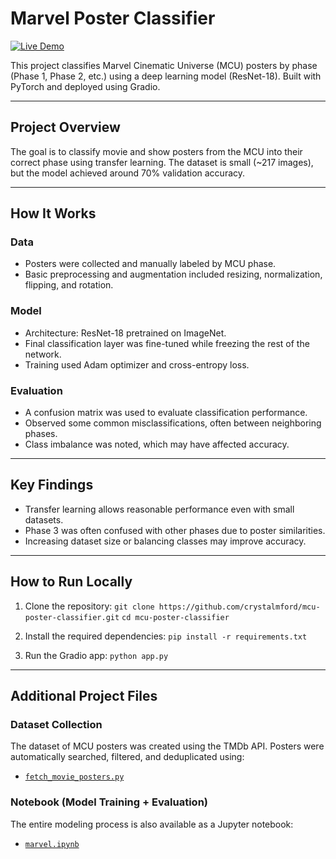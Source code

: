 # Marvel Poster Classifier

[![Live Demo](https://img.shields.io/badge/Live%20Demo-HuggingFace-blue?style=for-the-badge)](https://huggingface.co/spaces/cfor224/mcu-poster-classifier)

This project classifies Marvel Cinematic Universe (MCU) posters by phase (Phase 1, Phase 2, etc.) using a deep learning model (ResNet-18). Built with PyTorch and deployed using Gradio.

---

## Project Overview

The goal is to classify movie and show posters from the MCU into their correct phase using transfer learning. The dataset is small (~217 images), but the model achieved around 70% validation accuracy.

---

## How It Works

### Data
- Posters were collected and manually labeled by MCU phase.
- Basic preprocessing and augmentation included resizing, normalization, flipping, and rotation.

### Model
- Architecture: ResNet-18 pretrained on ImageNet.
- Final classification layer was fine-tuned while freezing the rest of the network.
- Training used Adam optimizer and cross-entropy loss.

### Evaluation
- A confusion matrix was used to evaluate classification performance.
- Observed some common misclassifications, often between neighboring phases.
- Class imbalance was noted, which may have affected accuracy.

---

## Key Findings

- Transfer learning allows reasonable performance even with small datasets.
- Phase 3 was often confused with other phases due to poster similarities.
- Increasing dataset size or balancing classes may improve accuracy.

---

## How to Run Locally

1. Clone the repository:
   `git clone https://github.com/crystalmford/mcu-poster-classifier.git`
   `cd mcu-poster-classifier`

2. Install the required dependencies:
   `pip install -r requirements.txt`

3. Run the Gradio app:
   `python app.py`

---

## Additional Project Files

### Dataset Collection
The dataset of MCU posters was created using the TMDb API.
Posters were automatically searched, filtered, and deduplicated using:

- [`fetch_movie_posters.py`](fetch_movie_posters.py)

### Notebook (Model Training + Evaluation)
The entire modeling process is also available as a Jupyter notebook:

- [`marvel.ipynb`](marvel.ipynb)
